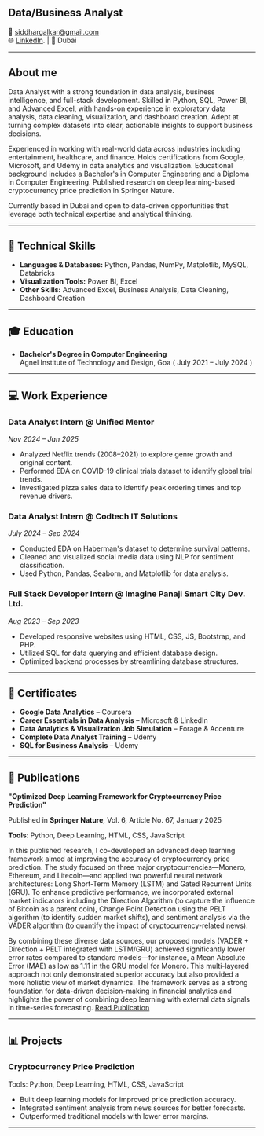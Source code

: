 ## Data/Business Analyst

📧 siddhargalkar@gmail.com  
🌐 [LinkedIn](https://www.linkedin.com/in/siddhesh-dhargalkar-b7a36515b/). | 📍 Dubai  

---

## About me
Data Analyst with a strong foundation in data analysis, business intelligence, and full-stack development. Skilled in Python, SQL, Power BI,  and Advanced Excel, with hands-on experience in exploratory data analysis, data cleaning, visualization, and dashboard creation. Adept at turning complex datasets into clear, actionable insights to support business decisions.

Experienced in working with real-world data across industries including entertainment, healthcare, and finance. Holds certifications from Google, Microsoft, and Udemy in data analytics and visualization. Educational background includes a Bachelor's in Computer Engineering and a Diploma in Computer Engineering. Published research on deep learning-based cryptocurrency price prediction in Springer Nature.

Currently based in Dubai and open to data-driven opportunities that leverage both technical expertise and analytical thinking.


---

## 💼 Technical Skills

- **Languages & Databases:** Python, Pandas, NumPy, Matplotlib, MySQL, Databricks  
- **Visualization Tools:** Power BI, Excel  
- **Other Skills:** Advanced Excel, Business Analysis, Data Cleaning, Dashboard Creation

---

## 🎓 Education

- **Bachelor's Degree in Computer Engineering**  
  Agnel Institute of Technology and Design, Goa ( July 2021 – July 2024 )

---

## 💻 Work Experience

### **Data Analyst Intern @ Unified Mentor**  
_Nov 2024 – Jan 2025_  
- Analyzed Netflix trends (2008–2021) to explore genre growth and original content.  
- Performed EDA on COVID-19 clinical trials dataset to identify global trial trends.  
- Investigated pizza sales data to identify peak ordering times and top revenue drivers.

### **Data Analyst Intern @ Codtech IT Solutions**  
_July 2024 – Sep 2024_  
- Conducted EDA on Haberman's dataset to determine survival patterns.  
- Cleaned and visualized social media data using NLP for sentiment classification.  
- Used Python, Pandas, Seaborn, and Matplotlib for data analysis.

### **Full Stack Developer Intern @ Imagine Panaji Smart City Dev. Ltd.**  
_Aug 2023 – Sep 2023_  
- Developed responsive websites using HTML, CSS, JS, Bootstrap, and PHP.  
- Utilized SQL for data querying and efficient database design.  
- Optimized backend processes by streamlining database structures.


---

## 📜 Certificates

- **Google Data Analytics** – Coursera  
- **Career Essentials in Data Analysis** – Microsoft & LinkedIn  
- **Data Analytics & Visualization Job Simulation** – Forage & Accenture  
- **Complete Data Analyst Training** – Udemy 
- **SQL for Business Analysis** – Udemy  

---

## 📝 Publications

**"Optimized Deep Learning Framework for Cryptocurrency Price Prediction"**   

Published in **Springer Nature**, Vol. 6, Article No. 67, January 2025

**Tools**: Python, Deep Learning, HTML, CSS, JavaScript

In this published research, I co-developed an advanced deep learning framework aimed at improving the accuracy of cryptocurrency price prediction. The study focused on three major cryptocurrencies—Monero, Ethereum, and Litecoin—and applied two powerful neural network architectures: Long Short-Term Memory (LSTM) and Gated Recurrent Units (GRU). To enhance predictive performance, we incorporated external market indicators including the Direction Algorithm (to capture the influence of Bitcoin as a parent coin), Change Point Detection using the PELT algorithm (to identify sudden market shifts), and sentiment analysis via the VADER algorithm (to quantify the impact of cryptocurrency-related news).

By combining these diverse data sources, our proposed models (VADER + Direction + PELT integrated with LSTM/GRU) achieved significantly lower error rates compared to standard models—for instance, a Mean Absolute Error (MAE) as low as 1.11 in the GRU model for Monero. This multi-layered approach not only demonstrated superior accuracy but also provided a more holistic view of market dynamics. The framework serves as a strong foundation for data-driven decision-making in financial analytics and highlights the power of combining deep learning with external data signals in time-series forecasting.
[Read Publication](https://link.springer.com/article/10.1007/s42979-024-03611-9)

---


## 📊 Projects

### **Cryptocurrency Price Prediction**  
Tools: Python, Deep Learning, HTML, CSS, JavaScript
- Built deep learning models for improved price prediction accuracy.  
- Integrated sentiment analysis from news sources for better forecasts.  
- Outperformed traditional models with lower error margins.

---
